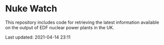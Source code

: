 # Nuke Watch

This repository includes code for retrieving the latest information available on the output of EDF nuclear power plants in the UK.

Last updated: 2021-04-14 23:11